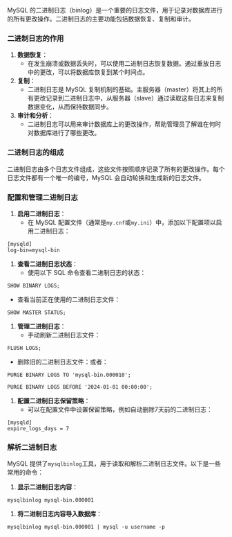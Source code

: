 MySQL 的二进制日志（binlog）是一个重要的日志文件，用于记录对数据库进行的所有更改操作。二进制日志的主要功能包括数据恢复、复制和审计。
### 二进制日志的作用

1. **数据恢复**：
   - 在发生崩溃或数据丢失时，可以使用二进制日志恢复数据。通过重放日志中的更改，可以将数据库恢复到某个时间点。
2. **复制**：
   - 二进制日志是 MySQL 复制机制的基础。主服务器（master）将其上的所有更改记录到二进制日志中，从服务器（slave）通过读取这些日志来复制数据变化，从而保持数据同步。
3. **审计和分析**：
   - 二进制日志可以用来审计数据库上的更改操作，帮助管理员了解谁在何时对数据库进行了哪些更改。
### 二进制日志的组成
二进制日志由多个日志文件组成，这些文件按照顺序记录了所有的更改操作。每个日志文件都有一个唯一的编号，MySQL 会自动轮换和生成新的日志文件。
### 配置和管理二进制日志

1. **启用二进制日志**：
   - 在 MySQL 配置文件（通常是`my.cnf`或`my.ini`）中，添加以下配置项以启用二进制日志：
```
[mysqld]
log-bin=mysql-bin
```

1. **查看二进制日志状态**：
   - 使用以下 SQL 命令查看二进制日志的状态：
```
SHOW BINARY LOGS;
```

- 查看当前正在使用的二进制日志文件：
```
SHOW MASTER STATUS;
```

1. **管理二进制日志**：
   - 手动刷新二进制日志文件：
```
FLUSH LOGS;
```

- 删除旧的二进制日志文件：或者：
```
PURGE BINARY LOGS TO 'mysql-bin.000010';
```
```
PURGE BINARY LOGS BEFORE '2024-01-01 00:00:00';
```

1. **配置二进制日志保留策略**：
   - 可以在配置文件中设置保留策略，例如自动删除7天前的二进制日志：
```
[mysqld]
expire_logs_days = 7
```
### 解析二进制日志
MySQL 提供了`mysqlbinlog`工具，用于读取和解析二进制日志文件。以下是一些常用的命令：

1. **显示二进制日志内容**：
```
mysqlbinlog mysql-bin.000001
```

1. **将二进制日志内容导入数据库**：
```
mysqlbinlog mysql-bin.000001 | mysql -u username -p
```
